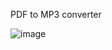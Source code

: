PDF to MP3 converter

![image](https://user-images.githubusercontent.com/71581584/139880897-e6771d29-b8a8-4e5d-a5fe-c4f992edf1da.png)
